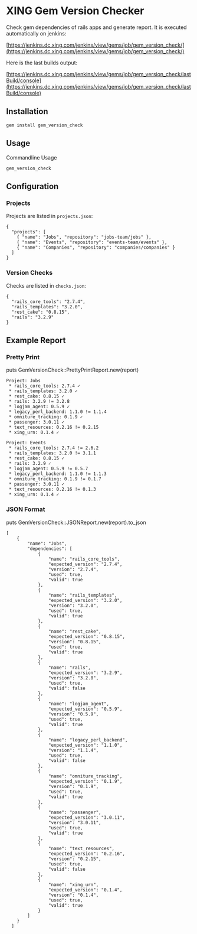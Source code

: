 # XING Gem Version Checker

Check gem dependencies of rails apps and generate report. It is executed automatically on jenkins:

[https://jenkins.dc.xing.com/jenkins/view/gems/job/gem_version_check/](https://jenkins.dc.xing.com/jenkins/view/gems/job/gem_version_check/)

Here is the last builds output:

[https://jenkins.dc.xing.com/jenkins/view/gems/job/gem_version_check/lastBuild/console](https://jenkins.dc.xing.com/jenkins/view/gems/job/gem_version_check/lastBuild/console)

## Installation

    gem install gem_version_check

## Usage

Commandline Usage

    gem_version_check

## Configuration

### Projects

Projects are listed in `projects.json`:

    {
      "projects": [
        { "name": "Jobs", "repository": "jobs-team/jobs" },
        { "name": "Events", "repository": "events-team/events" },
        { "name": "Companies", "repository": "companies/companies" }
      ]
    }

### Version Checks

Checks are listed in `checks.json`:

    {
      "rails_core_tools": "2.7.4",
      "rails_templates": "3.2.0",
      "rest_cake": "0.8.15",
      "rails": "3.2.9"
    }

## Example Report

### Pretty Print
puts GemVersionCheck::PrettyPrintReport.new(report)

    Project: Jobs
     * rails_core_tools: 2.7.4 ✓
     * rails_templates: 3.2.0 ✓
     * rest_cake: 0.8.15 ✓
     * rails: 3.2.9 != 3.2.8
     * logjam_agent: 0.5.9 ✓
     * legacy_perl_backend: 1.1.0 != 1.1.4
     * omniture_tracking: 0.1.9 ✓
     * passenger: 3.0.11 ✓
     * text_resources: 0.2.16 != 0.2.15
     * xing_urn: 0.1.4 ✓

    Project: Events
     * rails_core_tools: 2.7.4 != 2.6.2
     * rails_templates: 3.2.0 != 3.1.1
     * rest_cake: 0.8.15 ✓
     * rails: 3.2.9 ✓
     * logjam_agent: 0.5.9 != 0.5.7
     * legacy_perl_backend: 1.1.0 != 1.1.3
     * omniture_tracking: 0.1.9 != 0.1.7
     * passenger: 3.0.11 ✓
     * text_resources: 0.2.16 != 0.1.3
     * xing_urn: 0.1.4 ✓

### JSON Format
puts GemVersionCheck::JSONReport.new(report).to_json

    [
        {
            "name": "Jobs",
            "dependencies": [
                {
                    "name": "rails_core_tools",
                    "expected_version": "2.7.4",
                    "version": "2.7.4",
                    "used": true,
                    "valid": true
                },
                {
                    "name": "rails_templates",
                    "expected_version": "3.2.0",
                    "version": "3.2.0",
                    "used": true,
                    "valid": true
                },
                {
                    "name": "rest_cake",
                    "expected_version": "0.8.15",
                    "version": "0.8.15",
                    "used": true,
                    "valid": true
                },
                {
                    "name": "rails",
                    "expected_version": "3.2.9",
                    "version": "3.2.8",
                    "used": true,
                    "valid": false
                },
                {
                    "name": "logjam_agent",
                    "expected_version": "0.5.9",
                    "version": "0.5.9",
                    "used": true,
                    "valid": true
                },
                {
                    "name": "legacy_perl_backend",
                    "expected_version": "1.1.0",
                    "version": "1.1.4",
                    "used": true,
                    "valid": false
                },
                {
                    "name": "omniture_tracking",
                    "expected_version": "0.1.9",
                    "version": "0.1.9",
                    "used": true,
                    "valid": true
                },
                {
                    "name": "passenger",
                    "expected_version": "3.0.11",
                    "version": "3.0.11",
                    "used": true,
                    "valid": true
                },
                {
                    "name": "text_resources",
                    "expected_version": "0.2.16",
                    "version": "0.2.15",
                    "used": true,
                    "valid": false
                },
                {
                    "name": "xing_urn",
                    "expected_version": "0.1.4",
                    "version": "0.1.4",
                    "used": true,
                    "valid": true
                }
            ]
        }
      ]
